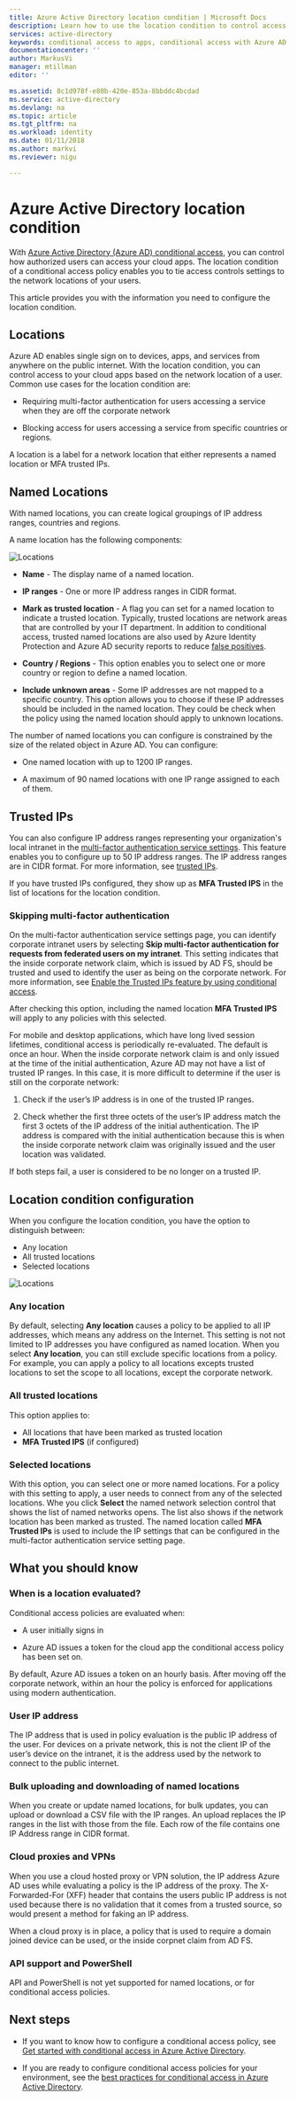 ```yaml
---
title: Azure Active Directory location condition | Microsoft Docs
description: Learn how to use the location condition to control access to your cloud apps based on a user's network location.
services: active-directory
keywords: conditional access to apps, conditional access with Azure AD, secure access to company resources, conditional access policies
documentationcenter: ''
author: MarkusVi
manager: mtillman
editor: ''

ms.assetid: 8c1d978f-e80b-420e-853a-8bbddc4bcdad
ms.service: active-directory
ms.devlang: na
ms.topic: article
ms.tgt_pltfrm: na
ms.workload: identity
ms.date: 01/11/2018
ms.author: markvi
ms.reviewer: nigu

---
```

# Azure Active Directory location condition 

With [Azure Active Directory (Azure AD) conditional access](active-directory-conditional-access-azure-portal.md), you can control how authorized users can access your cloud apps. The location condition of a conditional access policy enables you to tie access controls settings to the network locations of your users.

This article provides you with the information you need to configure the location condition. 

## Locations

Azure AD enables single sign on to devices, apps, and services from anywhere on the public internet. With the location condition, you can control access to your cloud apps based on the network location of a user. Common use cases for the location condition are:

- Requiring multi-factor authentication for users accessing a service when they are off the corporate network  

- Blocking access for users accessing a service from specific countries or regions. 

A location is a label for a network location that either represents a named location or MFA trusted IPs.


## Named Locations 

With named locations, you can create logical groupings of IP address ranges, countries and regions. 

 A name location has the following components:

![Locations](./media/active-directory-conditional-access-locations/42.png)

- **Name** - The display name of a named location.

- **IP ranges** - One or more IP address ranges in CIDR format.

- **Mark as trusted location** - A flag you can set for a named location to indicate a trusted location. Typically, trusted locations are network areas that are controlled by your IT department. In addition to conditional access, trusted named locations are also used by Azure Identity Protection and Azure AD security reports to reduce [false positives](active-directory-reporting-risk-events.md#impossible-travel-to-atypical-locations-1).

- **Country / Regions** - This option enables you to select one or more country or region to define a named location. 

- **Include unknown areas** - Some IP addresses are not mapped to a specific country. This option allows you to choose if these IP addresses should be included in the named location. They could be check when the policy using the named location should apply to unknown locations.

The number of named locations you can configure is constrained by the size of the related object in Azure AD. You can configure:

- One named location with up to 1200 IP ranges.

- A maximum of 90 named locations with one IP range assigned to each of them.




## Trusted IPs

You can also configure IP address ranges representing your organization's local intranet in the [multi-factor authentication service settings](https://account.activedirectory.windowsazure.com/usermanagement/mfasettings.aspx). This feature enables you to configure up to 50 IP address ranges. The IP address ranges are in CIDR format. For more information, see [trusted IPs](../multi-factor-authentication/multi-factor-authentication-whats-next.md#trusted-ips).  

If you have trusted IPs configured, they show up as **MFA Trusted IPS** in the list of locations for the location condition.   

### Skipping multi-factor authentication

On the multi-factor authentication service settings page, you can identify corporate intranet users by selecting  **Skip multi-factor authentication for requests from federated users on my intranet**. This setting indicates that the inside corporate network claim, which is issued by AD FS, should be trusted and used to identify the user as being on the corporate network. For more information, see [Enable the Trusted IPs feature by using conditional access](../multi-factor-authentication/multi-factor-authentication-whats-next.md#enable-the-trusted-ips-feature-by-using-conditional-access).

After checking this option, including the named location **MFA Trusted IPS** will apply to any policies with this selected.

For mobile and desktop applications, which have long lived session lifetimes, conditional access is periodically re-evaluated. The default is once an hour. When the inside corporate network claim is and only issued at the time of the initial authentication, Azure AD may not have a list of trusted IP ranges. In this case, it is more difficult to determine if the user is still on the corporate network:

1. Check if the user’s IP address is in one of the trusted IP ranges.

2. Check whether the first three octets of the user’s IP address match the first 3 octets of the IP address of the initial authentication. The IP address is compared with the initial authentication because this is when the inside corporate network claim was originally issued and the user location was validated.

If both steps fail, a user is considered to be no longer on a trusted IP.



## Location condition configuration

When you configure the location condition, you have the option to distinguish between:

- Any location 
- All trusted locations
- Selected locations

![Locations](./media/active-directory-conditional-access-locations/01.png)

### Any location

By default, selecting **Any location** causes a policy to be applied to all IP addresses, which means any address on the Internet. This setting is not not limited to IP addresses you have configured as named location. When you select **Any location**, you can still exclude specific locations from a policy. For example, you can apply a policy to all locations excepts trusted locations to set the scope to all locations, except the corporate network.

### All trusted locations

This option applies to:

- All locations that have been marked as trusted location
- **MFA Trusted IPS** (if configured)


### Selected locations

With this option, you can select one or more named locations. For a policy with this setting to apply, a user needs to connect from any of the selected locations. Whe you click **Select** the named network selection control that shows the list of named networks opens. The list also shows if the network location has been marked as trusted. The named location called **MFA Trusted IPs** is used to include the IP settings that can be configured in the multi-factor authentication service setting page.

## What you should know

### When is a location evaluated?

Conditional access policies are evaluated when: 

- A user initially signs in 

- Azure AD issues a token for the cloud app the conditional access policy has been set on. 

By default, Azure AD issues a token on an hourly basis. After moving off the corporate network, within an hour the policy is enforced for applications using modern authentication.


### User IP address

The IP address that is used in policy evaluation is the public IP address of the user. For devices on a private network, this is not the client IP of the user’s device on the intranet, it is the address used by the network to connect to the public internet. 

### Bulk uploading and downloading of named locations

When you create or update named locations, for bulk updates, you can upload or download a CSV file with the IP ranges. An upload replaces the IP ranges in the list with those from the file. Each row of the file contains one IP Address range in CIDR format. 


### Cloud proxies and VPNs 

When you use a cloud hosted proxy or VPN solution, the IP address Azure AD uses while evaluating a policy is the IP address of the proxy. The X-Forwarded-For (XFF) header that contains the users public IP address is not used because there is no validation that it comes from a trusted source, so would present a method for faking an IP address. 

When a cloud proxy is in place, a policy that is used to require a domain joined device can be used, or the inside corpnet claim from AD FS.



### API support and PowerShell 

API and PowerShell is not yet supported for named locations, or for conditional access policies.





## Next steps

- If you want to know how to configure a conditional access policy, see [Get started with conditional access in Azure Active Directory](active-directory-conditional-access-azure-portal-get-started.md).

- If you are ready to configure conditional access policies for your environment, see the [best practices for conditional access in Azure Active Directory](active-directory-conditional-access-best-practices.md). 
